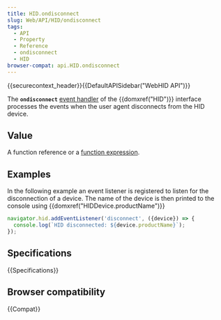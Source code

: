 ```yaml
---
title: HID.ondisconnect
slug: Web/API/HID/ondisconnect
tags:
  - API
  - Property
  - Reference
  - ondisconnect
  - HID
browser-compat: api.HID.ondisconnect
---
```

{{securecontext_header}}{{DefaultAPISidebar("WebHID API")}}

The **`ondisconnect`** [event handler](/en-US/docs/Web/Events/Event_handlers) of the {{domxref("HID")}} interface processes the events when the user agent disconnects from the HID device.

## Value

A function reference or a [function expression](/en-US/docs/Web/JavaScript/Reference/Operators/function).

## Examples

In the following example an event listener is registered to listen for the disconnection of a device. The name of the device is then printed to the console using {{domxref("HIDDevice.productName")}}

```js
navigator.hid.addEventListener('disconnect', ({device}) => {
  console.log(`HID disconnected: ${device.productName}`);
});
```

## Specifications

{{Specifications}}

## Browser compatibility

{{Compat}}

